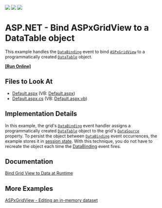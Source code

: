 <!-- default badges list -->
![](https://img.shields.io/endpoint?url=https://codecentral.devexpress.com/api/v1/VersionRange/128536896/19.2.3%2B)
[![](https://img.shields.io/badge/Open_in_DevExpress_Support_Center-FF7200?style=flat-square&logo=DevExpress&logoColor=white)](https://supportcenter.devexpress.com/ticket/details/E168)
[![](https://img.shields.io/badge/📖_How_to_use_DevExpress_Examples-e9f6fc?style=flat-square)](https://docs.devexpress.com/GeneralInformation/403183)
<!-- default badges end -->
<!-- default file list -->

# ASP.NET - Bind ASPxGridView to a DataTable object

This example handles the [`DataBinding`](https://docs.microsoft.com/en-us/dotnet/api/system.web.ui.control.databinding) event to bind [`ASPxGridView`](https://docs.devexpress.com/AspNet/DevExpress.Web.ASPxGridView) to a programmatically created [`DataTable`](https://docs.microsoft.com/en-us/dotnet/api/system.data.datatable) object.

<!-- run online -->
**[[Run Online]](https://codecentral.devexpress.com/e168/)**
<!-- run online end -->

## Files to Look At

* [Default.aspx](./CS/WebSite/Default.aspx) (VB: [Default.aspx](./VB/WebSite/Default.aspx))
* [Default.aspx.cs](./CS/WebSite/Default.aspx.cs) (VB: [Default.aspx.vb](./VB/WebSite/Default.aspx.vb))

## Implementation Details

In this example, the grid's [`DataBinding`](https://docs.microsoft.com/en-us/dotnet/api/system.web.ui.control.databinding) event handler assigns a programmatically created [`DataTable`](https://docs.microsoft.com/en-us/dotnet/api/system.data.datatable) object to the grid's [`DataSource`](https://docs.devexpress.com/AspNet/DevExpress.Web.ASPxDataWebControlBase.DataSource) property. To persist the object between [`DataBinding`](https://docs.microsoft.com/en-us/dotnet/api/system.web.ui.control.databinding) event occurrences, the example stores it in [session state](https://docs.microsoft.com/en-us/previous-versions/aspnet/ms178581(v=vs.100)). With this technique, you do not have to recreate the object each time the [DataBinding](https://docs.microsoft.com/en-us/dotnet/api/system.web.ui.control.databinding) event fires.

## Documentation

[Bind Grid View to Data at Runtime](https://docs.devexpress.com/AspNet/403612/components/grid-view/concepts/bind-to-data/bind-to-data-at-runtime#bind-in-the-databinding-event-handler)

## More Examples

[ASPxGridView - Editing an in-memory dataset](https://github.com/DevExpress-Examples/aspxgridview-editing-an-in-memory-dataset-e257)
